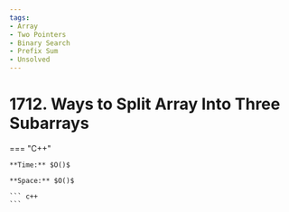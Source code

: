 ```yaml
---
tags:
- Array
- Two Pointers
- Binary Search
- Prefix Sum
- Unsolved
---
```



# 1712. Ways to Split Array Into Three Subarrays

=== "C++"

    **Time:** $O()$

    **Space:** $O()$

    ``` c++
    ```